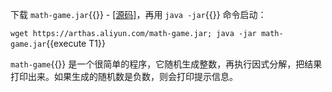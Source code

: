 下载 `math-game.jar`{{}} - [[源码]](https://github.com/alibaba/arthas/blob/af70d95383ddc3692dbcd0e9c1cbfc201ae43a98/math-game/src/main/java/demo/MathGame.java)，再用 `java -jar`{{}} 命令启动：

`wget https://arthas.aliyun.com/math-game.jar; java -jar math-game.jar`{{execute T1}}

`math-game`{{}} 是一个很简单的程序，它随机生成整数，再执行因式分解，把结果打印出来。如果生成的随机数是负数，则会打印提示信息。
